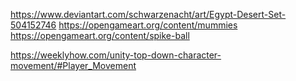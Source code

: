 

https://www.deviantart.com/schwarzenacht/art/Egypt-Desert-Set-504152746
https://opengameart.org/content/mummies
https://opengameart.org/content/spike-ball


https://weeklyhow.com/unity-top-down-character-movement/#Player_Movement
